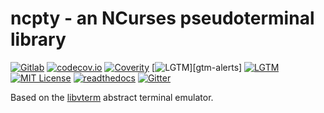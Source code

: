 <!--
Copyright (c) 2020 Timothy Brackett
Licensed under the MIT license
-->

# ncpty - an NCurses pseudoterminal library

<!-- Badges -->
[![Gitlab][pipeline]][home]
[![codecov.io][codecov-badge]][codecov]
[![Coverity][coverity-badge]][coverity]
[![LGTM][lgtm-alerts-badge]][gtm-alerts]
[![LGTM][lgtm-quality-badge]][lgtm-quality]
[![MIT License][license-badge]][license]
[![readthedocs][readthedocs-badge]][readthedocs]
[![Gitter][gitter-badge]][gitter]

Based on the [libvterm][libvterm] abstract terminal emulator.

<!-- Links -->
[codecov-badge]: https://codecov.io/gl/bracketttc/ncpty/branch/devel/graph/badge.svg
[codecov]: https://codecov.io/gl/bracketttc/ncpty
[coverity-badge]: https://scan.coverity.com/projects/20891/badge.svg?flat=1
[coverity]: https://scan.coverity.com/projects/bracketttc-ncpty
[gitter-badge]: https://badges.gitter.im/bracketttc-ncpty/community.svg
[gitter]: https://gitter.im/bracketttc-ncpty/community?utm_source=badge&utm_medium=badge&utm_campaign=pr-badge
[home]: https://gitlab.com/bracketttc/ncpty
[lgtm-alerts-badge]: https://img.shields.io/lgtm/alerts/g/bracketttc/ncpty.svg?logo=lgtm&logoWidth=18
[lgtm-alerts]: https://lgtm.com/projects/g/bracketttc/ncpty/alerts/
[lgtm-quality-badge]: https://img.shields.io/lgtm/grade/cpp/g/bracketttc/ncpty.svg?logo=lgtm&logoWidth=18
[lgtm-quality]: https://lgtm.com/projects/g/bracketttc/ncpty/context:cpp
[license-badge]: https://img.shields.io/badge/License-MIT-blue.svg
[license]: https://opensource.org/licenses/MIT
[pipeline]: https://gitlab.com/bracketttc/ncpty/badges/devel/pipeline.svg
[readthedocs-badge]: https://readthedocs.org/projects/ncpty/badge/
[readthedocs]: https://ncpty.readthedocs.io

[libvterm]: https://launchpad.net/libvterm
